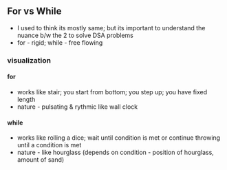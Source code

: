 ## For vs While

- I used to think its mostly same; but its important to understand the nuance b/w the 2 to solve DSA problems
- for - rigid; while - free flowing

### visualization

#### for

- works like stair; you start from bottom; you step up; you have fixed length
- nature - pulsating & rythmic like wall clock

#### while

- works like rolling a dice; wait until condition is met or continue throwing until a condition is met
- nature - like hourglass (depends on condition - position of hourglass, amount of sand)
